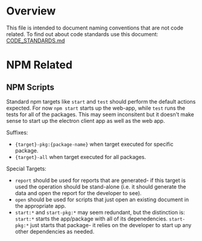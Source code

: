 Overview
========

This file is intended to document naming conventions that are not code related.
To find out about code standards use this document: [CODE_STANDARDS.md](
CODE_STANDARDS.md)

NPM Related
===========

NPM Scripts
-----------

Standard npm targets like `start` and `test` should perform the default actions
expected.  For now `npm start` starts up the web-app, while `test` runs the
tests for all of the packages.  This may seem inconsitent but it doesn't make
sense to start up the electron client app as well as the web app. 

Suffixes:
  * `{target}-pkg:{package-name}` when target executed for specific package.
  * `{target}-all` when target executed for all packages.

Special Targets:
  * `report` should be used for reports that are generated- if this target is
    used the operation should be stand-alone (i.e. it should generate the data
    and open the report for the developer to see).
  * `open` should be used for scripts that just open an existing document in the
    appropriate app.
  * `start:*` and `start-pkg:*` may seem redundant, but the distinction is:
    `start:*` starts the app/package with all of its depenedencies.
    `start-pkg:*` just starts that package- it relies on the developer to start
      up any other dependencies as needed.
